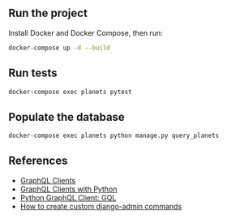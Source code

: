 ## Run the project

Install Docker and Docker Compose, then run:

```bash
docker-compose up -d --build
```

## Run tests

```bash
docker-compose exec planets pytest
```

## Populate the database

```bash
docker-compose exec planets python manage.py query_planets
```

## References

* [GraphQL Clients](https://graphql.org/graphql-js/graphql-clients/)
* [GraphQL Clients with Python](https://graphql.org/community/tools-and-libraries/?tags=python)
* [Python GraphQL Client: GQL](https://github.com/graphql-python/gql)
* [How to create custom django-admin commands](https://docs.djangoproject.com/en/5.0/howto/custom-management-commands/)